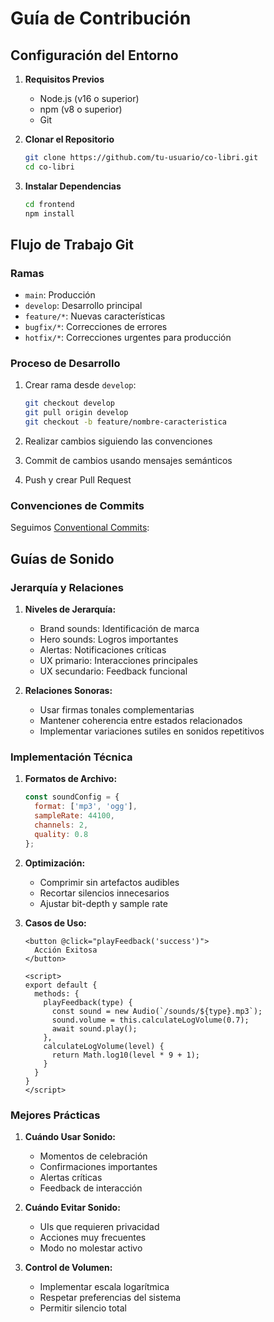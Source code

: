 # Guía de Contribución

## Configuración del Entorno

1. **Requisitos Previos**
   - Node.js (v16 o superior)
   - npm (v8 o superior)
   - Git

2. **Clonar el Repositorio**
   ```bash
   git clone https://github.com/tu-usuario/co-libri.git
   cd co-libri
   ```

3. **Instalar Dependencias**
   ```bash
   cd frontend
   npm install
   ```

## Flujo de Trabajo Git

### Ramas
- `main`: Producción
- `develop`: Desarrollo principal
- `feature/*`: Nuevas características
- `bugfix/*`: Correcciones de errores
- `hotfix/*`: Correcciones urgentes para producción

### Proceso de Desarrollo
1. Crear rama desde `develop`:
   ```bash
   git checkout develop
   git pull origin develop
   git checkout -b feature/nombre-caracteristica
   ```

2. Realizar cambios siguiendo las convenciones
3. Commit de cambios usando mensajes semánticos
4. Push y crear Pull Request

### Convenciones de Commits
Seguimos [Conventional Commits](https://www.conventionalcommits.org/):

## Guías de Sonido

### Jerarquía y Relaciones
1. **Niveles de Jerarquía:**
   - Brand sounds: Identificación de marca
   - Hero sounds: Logros importantes
   - Alertas: Notificaciones críticas
   - UX primario: Interacciones principales
   - UX secundario: Feedback funcional

2. **Relaciones Sonoras:**
   - Usar firmas tonales complementarias
   - Mantener coherencia entre estados relacionados
   - Implementar variaciones sutiles en sonidos repetitivos

### Implementación Técnica

1. **Formatos de Archivo:**
   ```javascript
   const soundConfig = {
     format: ['mp3', 'ogg'],
     sampleRate: 44100,
     channels: 2,
     quality: 0.8
   };
   ```

2. **Optimización:**
   - Comprimir sin artefactos audibles
   - Recortar silencios innecesarios
   - Ajustar bit-depth y sample rate

3. **Casos de Uso:**
   ```vue
   <button @click="playFeedback('success')">
     Acción Exitosa
   </button>

   <script>
   export default {
     methods: {
       playFeedback(type) {
         const sound = new Audio(`/sounds/${type}.mp3`);
         sound.volume = this.calculateLogVolume(0.7);
         await sound.play();
       },
       calculateLogVolume(level) {
         return Math.log10(level * 9 + 1);
       }
     }
   }
   </script>
   ```

### Mejores Prácticas

1. **Cuándo Usar Sonido:**
   - Momentos de celebración
   - Confirmaciones importantes
   - Alertas críticas
   - Feedback de interacción

2. **Cuándo Evitar Sonido:**
   - UIs que requieren privacidad
   - Acciones muy frecuentes
   - Modo no molestar activo

3. **Control de Volumen:**
   - Implementar escala logarítmica
   - Respetar preferencias del sistema
   - Permitir silencio total

